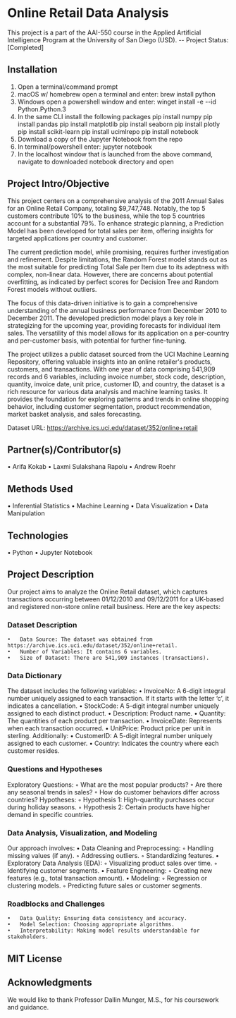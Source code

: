 # Online Retail Data Analysis 
This project is a part of the AAI-550 course in the Applied Artificial Intelligence Program at the University of San Diego (USD). 
-- Project Status: [Completed]

## Installation
1. Open a terminal/command prompt
2. macOS w/ homebrew
    open a terminal and enter:
    brew install python
3. Windows
    open a powershell window and enter: 
    winget install -e --id Python.Python.3
4. In the same CLI install the following packages
    pip install numpy
    pip install pandas
    pip install matplotlib
    pip install seaborn
    pip install plotly
    pip install scikit-learn
    pip install ucimlrepo
    pip install notebook
5. Download a copy of the Jupyter Notebook from the repo
6. In terminal/powershell enter:
    jupyter notebook
7. In the localhost window that is launched from the above command, navigate to downloaded notebook directory and open
  
## Project Intro/Objective
This project centers on a comprehensive analysis of the 2011 Annual Sales for an Online Retail Company, totaling $9,747,748. Notably, the top 5 customers contribute 10% to the business, while the top 5 countries account for a substantial 79%. To enhance strategic planning, a Prediction Model has been developed for total sales per item, offering insights for targeted applications per country and customer.

The current prediction model, while promising, requires further investigation and refinement. Despite limitations, the Random Forest model stands out as the most suitable for predicting Total Sale per Item due to its adeptness with complex, non-linear data. However, there are concerns about potential overfitting, as indicated by perfect scores for Decision Tree and Random Forest models without outliers.

The focus of this data-driven initiative is to gain a comprehensive understanding of the annual business performance from December 2010 to December 2011. The developed prediction model plays a key role in strategizing for the upcoming year, providing forecasts for individual item sales. The versatility of this model allows for its application on a per-country and per-customer basis, with potential for further fine-tuning.

The project utilizes a public dataset sourced from the UCI Machine Learning Repository, offering valuable insights into an online retailer's products, customers, and transactions. With one year of data comprising 541,909 records and 6 variables, including invoice number, stock code, description, quantity, invoice date, unit price, customer ID, and country, the dataset is a rich resource for various data analysis and machine learning tasks. It provides the foundation for exploring patterns and trends in online shopping behavior, including customer segmentation, product recommendation, market basket analysis, and sales forecasting.

Dataset URL: https://archive.ics.uci.edu/dataset/352/online+retail

## Partner(s)/Contributor(s)  
•	Arifa Kokab 
•	Laxmi Sulakshana Rapolu
•	Andrew Roehr 

## Methods Used
•	Inferential Statistics
•	Machine Learning
•	Data Visualization
•	Data Manipulation

## Technologies
•	Python
•	Jupyter Notebook

## Project Description
Our project aims to analyze the Online Retail dataset, which captures transactions occurring between 01/12/2010 and 09/12/2011 for a UK-based and registered non-store online retail business. Here are the key aspects:

### Dataset Description
	•	Data Source: The dataset was obtained from https://archive.ics.uci.edu/dataset/352/online+retail.
	•	Number of Variables: It contains 6 variables.
	•	Size of Dataset: There are 541,909 instances (transactions).

### Data Dictionary
The dataset includes the following variables:
	•	InvoiceNo: A 6-digit integral number uniquely assigned to each transaction. If it starts with the letter ‘c’, it indicates a cancellation.
	•	StockCode: A 5-digit integral number uniquely assigned to each distinct product.
	•	Description: Product name.
	•	Quantity: The quantities of each product per transaction.
	•	InvoiceDate: Represents when each transaction occurred.
	•	UnitPrice: Product price per unit in sterling.
Additionally:
	•	CustomerID: A 5-digit integral number uniquely assigned to each customer.
	•	Country: Indicates the country where each customer resides.

### Questions and Hypotheses
Exploratory Questions:
	◦	What are the most popular products?
	◦	Are there any seasonal trends in sales?
	◦	How do customer behaviors differ across countries?
Hypotheses:
	◦	Hypothesis 1: High-quantity purchases occur during holiday seasons.
	◦	Hypothesis 2: Certain products have higher demand in specific countries.

### Data Analysis, Visualization, and Modeling
Our approach involves:
	•	Data Cleaning and Preprocessing:
	◦	Handling missing values (if any).
	◦	Addressing outliers.
	◦	Standardizing features.
	•	Exploratory Data Analysis (EDA):
	◦	Visualizing product sales over time.
	◦	Identifying customer segments.
	•	Feature Engineering:
	◦	Creating new features (e.g., total transaction amount).
	•	Modeling:
	◦	Regression or clustering models.
	◦	Predicting future sales or customer segments.

### Roadblocks and Challenges
	•	Data Quality: Ensuring data consistency and accuracy.
	•	Model Selection: Choosing appropriate algorithms.
	•	Interpretability: Making model results understandable for stakeholders.

## MIT License

## Acknowledgments
We would like to thank Professor Dallin Munger, M.S., for his coursework and guidance. 
